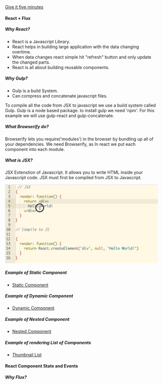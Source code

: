 

[Give it five minutes](https://signalvnoise.com/posts/3124-give-it-five-minutes)


#### React + Flux

##### Why React?
- React is a Javascript Library.
- React helps in building large application with the data changing overtime.
- When data changes react simple hit "refresh" button and only update the changed parts.
- React is all about building reusable components.


##### Why Gulp?
- Gulp is a build System.
- Can compress and concatenate javascript files.

To compile all the code from JSX to javascript we use a build system called Gulp. Gulp is a node based package. to install gulp we need 'npm'. For this example we will use gulp-react and gulp-concatenate.

##### What Browserify do?
Browserify lets you require('modules') in the browser by bundling up all of your dependencies. We need Browserify, as In react we put each component into each module.


##### What is JSX?

JSX Extenstion of Javascript. It allows you to write HTML inside your Javascript code. JSX must first be compiled from JSX to Javascript.

![alt tag](1.png)

##### Example of Static Component
- [Static Component](\index.html)

##### Example of Dynamic Component
- [Dynamic Component](\badge.html)

##### Example of Nested Component
- [Nested Component](\nested.html)

##### Example of rendering List of Components
- [Thumbnail List](\thumbnail-list.html)

#### React Component State and Events




##### Why Flux?




